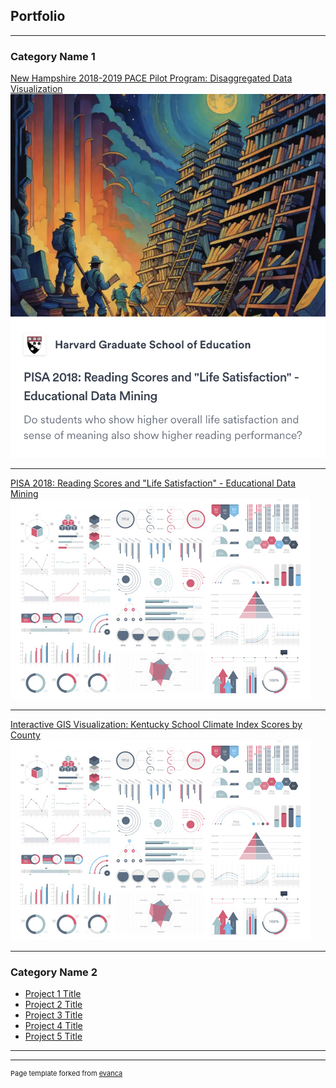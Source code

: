 ## Portfolio


---

### Category Name 1 

<a href="https://taylor-true.github.io/NH-pace/">New Hampshire 2018-2019 PACE Pilot Program: Disaggregated Data Visualization</a><br>
<img src="images/Screen Shot 2024-03-16 at 7.45.48 PM.png"/>

---
<a href="https://showspace.so/p/8883?refPageType=user&refPageLabel=Taylor%20True&refPageSlug=taylor-true-56">PISA 2018: Reading Scores and "Life Satisfaction" - Educational Data Mining</a>
<img src="images/dummy_thumbnail.jpg?raw=true"/>

---
<a href="https://taylor-true.github.io/gis-kentucky-climate/">Interactive GIS Visualization: Kentucky School Climate Index Scores by County</a>
<img src="images/dummy_thumbnail.jpg?raw=true"/>

---

### Category Name 2

- [Project 1 Title](http://example.com/)
- [Project 2 Title](http://example.com/)
- [Project 3 Title](http://example.com/)
- [Project 4 Title](http://example.com/)
- [Project 5 Title](http://example.com/)

---




---
<p style="font-size:11px">Page template forked from <a href="https://github.com/evanca/quick-portfolio">evanca</a></p>
<!-- Remove above link if you don't want to attibute -->

